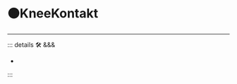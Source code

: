 # 🟠<motor>KneeKontakt</motor>

---

<!-- =================================================== -->
<!-- =================================================== -->
<!-- =================================================== -->
<!-- =================================================== -->
<!-- =================================================== -->
::: details 🛠 <dev>&&&</dev>

-

:::
